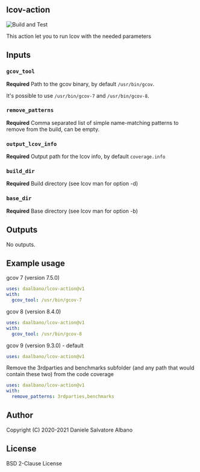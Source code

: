## lcov-action

![Build and Test](https://github.com/danielealbano/lcov-action/workflows/Build%20and%20Test/badge.svg)

This action let you to run lcov with the needed parameters

## Inputs

### `gcov_tool`

**Required** Path to the gcov binary, by default `/usr/bin/gcov`.

It's possible to use `/usr/bin/gcov-7` and `/usr/bin/gcov-8`.

### `remove_patterns`

**Required** Comma separated list of simple name-matching patterns to remove from the build, can be empty.

### `output_lcov_info`

**Required** Output path for the lcov info, by default `coverage.info`

### `build_dir`

**Required** Build directory (see lcov man for option -d)

### `base_dir`

**Required** Base directory (see lcov man for option -b)

## Outputs

No outputs.

## Example usage

gcov 7 (version 7.5.0)
```yaml
uses: daalbano/lcov-action@v1
with:
  gcov_tool: /usr/bin/gcov-7
```

gcov 8 (version 8.4.0)
```yaml
uses: daalbano/lcov-action@v1
with:
  gcov_tool: /usr/bin/gcov-8
```

gcov 9 (version 9.3.0) - default
```yaml
uses: daalbano/lcov-action@v1
```

Remove the 3rdparties and benchmarks subfolder (and any path that would contain these two) from the code coverage
```yaml
uses: daalbano/lcov-action@v1
with:
  remove_patterns: 3rdparties,benchmarks
```

## Author

Copyright (C) 2020-2021 Daniele Salvatore Albano

## License 

BSD 2-Clause License

